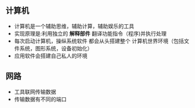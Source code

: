 


## 计算机

- 计算机是一个辅助思维，辅助计算，辅助娱乐的工具
- 实现原理是:利用独立的 **解释部件** 翻译功能指令（程序)并执行处理
- 每次启动计算机，操纵系统软件 都会从头搭建整个 计算机世界环境（包括文件系统，图形系统，设备初始化）
- 应用软件会搭建自己私人的环境

## 网路

- 工具联网传输数据
- 传输数据有不同的端口